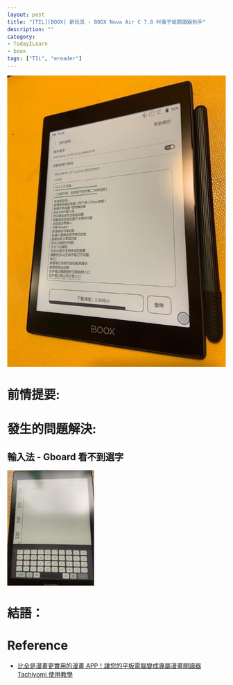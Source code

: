 ```yaml
---
layout: post
title: "[TIL][BOOX] 新玩具 - BOOX Nova Air C 7.8 吋電子紙閱讀器到手"
description: ""
category: 
- TodayILearn
- boox
tags: ["TIL", "ereader"]
---
```


![image-20220617124512017](../images/2021/image-20220617124512017.png)




# 前情提要:





# 發生的問題解決:

## 輸入法 - Gboard 看不到選字

<img src="../images/2021/image-20220617124552519.png" alt="image-20220617124552519" style="zoom:33%;" />



# 結語：



# Reference

-  [比全是漫畫更實用的漫畫 APP！讓您的平板電腦變成專屬漫畫閱讀器 Tachiyomi 使用教學](https://mobileai.net/2021/09/13/tachiyomi/)
